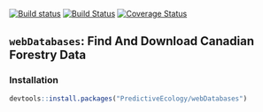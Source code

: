 [![Build status](https://ci.appveyor.com/api/projects/status/y541xpu8dr5icy41/branch/master?svg=true)](https://ci.appveyor.com/project/PredictiveEcology/webDatabases/branch/master) [![Build Status](https://travis-ci.org/PredictiveEcology/webDatabases.svg?branch=master)](https://travis-ci.org/PredictiveEcology/webDatabases) [![Coverage Status](https://coveralls.io/repos/github/PredictiveEcology/webDatabases/badge.svg?branch=master)](https://coveralls.io/github/PredictiveEcology/webDatabases?branch=master)

## `webDatabases`: Find And Download Canadian Forestry Data

### Installation

```r
devtools::install.packages("PredictiveEcology/webDatabases")
```

